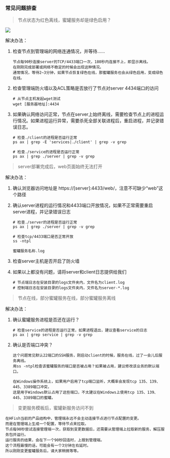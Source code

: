 ### 常见问题排查

> 节点状态为红色离线，蜜罐服务却是绿色启用？

![](http://img.threatbook.cn/hfish/20210812135754.jpg)



解决办法：

1. 检查节点到管理端的网络连通情况，并等待……

   ```shell
   节点每90秒连接server的TCP/4433端口一次，180秒内连接不上，即显示离线。
   在刚刚完成部署或网络不稳定的时候会出现这种情况。
   通常情况，等待2~3分钟，如果节点恢复绿色在线，那蜜罐服务也会从绿色启用，变成绿色在线。
   ```

2. 检查管理端防火墙以及ACL策略是否放行了节点对server 4434端口的访问

   ```shell
   # 从节点主机发起wget测试
   wget [服务器地址]:4434
   ```

3. 如果确认网络访问正常，节点在server上始终离线，需要检查节点上的进程运行情况。如果进程运行异常，需要杀死全部关联进程后，重启进程，并记录错误日志。

   ```shell
   # 检查./client的进程是否运行正常
   ps ax | grep -E 'services|./client' | grep -v grep
   
   # 检查./service的进程是否运行正常	
   ps ax | grep ./server | grep -v grep
   ```

   

> server部署完成后，web页面始终无法打开

解决办法：

1. 确认浏览器访问地址是 https://[server]:4433/web/，注意不可缺少“web”这个路径

2. 确认server进程的运行情况和4433端口开放情况，如果不正常需要重启server进程，并记录错误日志

   ```shell
   # 检查./server的进程是否运行正常
   ps ax | grep ./server | grep -v grep
   
   # 检查tcp/4433端口是否正常开放
   ss -ntpl

   蜜罐服务名称.log
   ```

3. 检查server主机是否开启了防火墙

4. 如果以上都没有问题，请将server和client日志提供给我们

   ```shell
   # 节点端日志在安装目录的logs文件夹内，文件名为client.log
   # 控制端日志在安装目录的logs文件夹内，文件名为server-*.log
   ```

> 节点在线，部分蜜罐服务在线，部分蜜罐服务离线

解决办法：

1. 确认蜜罐服务进程是否还在运行？

   ```shell
   # 检查service的进程是否运行正常，如果进程退出，建议查看service的日志
   ps ax | grep service | grep -v grep
   ```

2. 确认是否端口冲突？

   ```shell
   这个问题常见默认22端口的SSH服务，刚启动client的时候，服务在线，过了一会儿后服务离线。
   用ss -ntpl检查该蜜罐服务的端口是否被占用？如果被占用，建议修改该业务的默认端口。
   
   在Windows操作系统上，如果用户启用了tcp端口监听，大概率会发现tcp 135、139、445、3389端口冲突，
   这是用于Windows默认占用了这些端口，不太建议在Windows上使用tcp 135、139、445、3389端口的蜜罐。
   ```

> 变更服务模板后，蜜罐新服务访问不到

   ```shell
   在HFish当前的产品结构中，管理端永远不会主动连接节点进行节点配置的变更。
   而是在管理端上生成一个配置，等待节点来拉取。
   节点每90秒尝试连接管理端一次，获取到变更数据后，还需要从管理端上拉取新的服务，解压服务包并运行。
   运行服务的结果，会在下一个90秒回连时，上报到管理端。
   这个流程最慢的话，可能会有一个3分钟左右延时。
   所以刚刚变更蜜罐服务后，请大家稍微等等。
   ```


